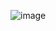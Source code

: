 
![image](https://user-images.githubusercontent.com/102294177/228352142-dc1ccecd-ed9a-4119-a460-90d726008458.png)
